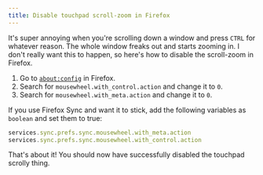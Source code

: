 ```yaml
---
title: Disable touchpad scroll-zoom in Firefox
---
```


It's super annoying when you're scrolling down a window and press `CTRL` for whatever reason. The whole window freaks out and starts zooming in. I don't really want this to happen, so here's how to disable the scroll-zoom in Firefox.

1. Go to [`about:config`](about:config) in Firefox.
1. Search for `mousewheel.with_control.action` and change it to `0`.
1. Search for `mousewheel.with_meta.action` and change it to `0`.

If you use Firefox Sync and want it to stick, add the following variables as `boolean` and set them to true:

```javascript
services.sync.prefs.sync.mousewheel.with_meta.action
services.sync.prefs.sync.mousewheel.with_control.action
```

That's about it! You should now have successfully disabled the touchpad scrolly thing.
